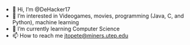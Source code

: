 - 👋 Hi, I’m @DeHacker17
- 👀 I’m interested in Videogames, movies, programming (Java, C, and Python), machine learning
- 🌱 I’m currently learning Computer Science
- 📫 How to reach me jtopete@miners.utep.edu

<!---
DeHacker17/DeHacker17 is a ✨ special ✨ repository because its `README.md` (this file) appears on your GitHub profile.
You can click the Preview link to take a look at your changes.
--->
